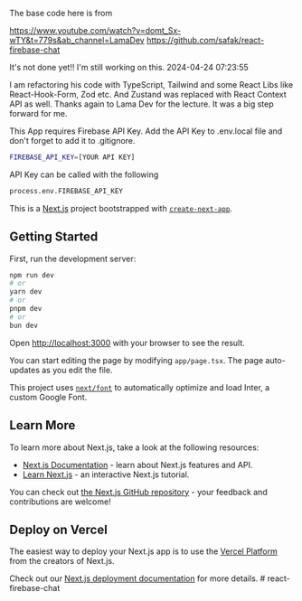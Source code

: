 
The base code here is from 

https://www.youtube.com/watch?v=domt_Sx-wTY&t=779s&ab_channel=LamaDev
https://github.com/safak/react-firebase-chat

It's not done yet!! I'm still working on this. 2024-04-24 07:23:55

I am refactoring his code with TypeScript, Tailwind and some React Libs like React-Hook-Form, Zod etc. And Zustand was replaced with React Context API as well.
Thanks again to Lama Dev for the lecture. It was a big step forward for me.

This App requires Firebase API Key.
Add the API Key to .env.local file and don't forget to add it to .gitignore. 
```bash
FIREBASE_API_KEY=[YOUR API KEY]
```

API Key can be called with the following
```bash
process.env.FIREBASE_API_KEY
```



This is a [Next.js](https://nextjs.org/) project bootstrapped with [`create-next-app`](https://github.com/vercel/next.js/tree/canary/packages/create-next-app).

## Getting Started

First, run the development server:

```bash
npm run dev
# or
yarn dev
# or
pnpm dev
# or
bun dev
```

Open [http://localhost:3000](http://localhost:3000) with your browser to see the result.

You can start editing the page by modifying `app/page.tsx`. The page auto-updates as you edit the file.

This project uses [`next/font`](https://nextjs.org/docs/basic-features/font-optimization) to automatically optimize and load Inter, a custom Google Font.

## Learn More

To learn more about Next.js, take a look at the following resources:

- [Next.js Documentation](https://nextjs.org/docs) - learn about Next.js features and API.
- [Learn Next.js](https://nextjs.org/learn) - an interactive Next.js tutorial.

You can check out [the Next.js GitHub repository](https://github.com/vercel/next.js/) - your feedback and contributions are welcome!

## Deploy on Vercel

The easiest way to deploy your Next.js app is to use the [Vercel Platform](https://vercel.com/new?utm_medium=default-template&filter=next.js&utm_source=create-next-app&utm_campaign=create-next-app-readme) from the creators of Next.js.

Check out our [Next.js deployment documentation](https://nextjs.org/docs/deployment) for more details.
#   r e a c t - f i r e b a s e - c h a t 
 
 
